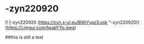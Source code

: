 # -zyn220920
[! [-zyn220920 (https://zyn.s-ul.eu/BWiYyaz3.osk "-zyn220920)] (https://i.imgur.com/IwabYYo.jpeg)

##this is still a test